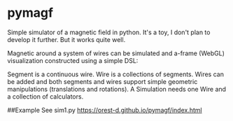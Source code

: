 # pymagf
Simple simulator of a magnetic field in python. It's a toy, I don't plan to develop it further.
But it works quite well.

Magnetic around a system of wires can be simulated and a-frame (WebGL) visualization constructed
using a simple DSL:

Segment is a continuous wire. Wire is a collections of segments.
Wires can be added and both segments and wires support simple geometric manipulations (translations and rotations).
A Simulation needs one Wire and a collection of calculators.

##Example
See sim1.py
https://orest-d.github.io/pymagf/index.html

